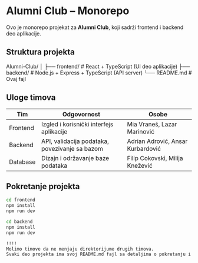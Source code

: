 #  Alumni Club – Monorepo

Ovo je monorepo projekat za **Alumni Club**, koji sadrži frontend i backend deo aplikacije.

##  Struktura projekta

Alumni-Club/
│
├── frontend/ # React + TypeScript (UI deo aplikacije)
├── backend/ # Node.js + Express + TypeScript (API server)
└── README.md # Ovaj fajl


## Uloge timova

| Tim | Odgovornost | Osobe |
|------|--------------|----------|
| Frontend | Izgled i korisnički interfejs aplikacije | Mia Vraneš, Lazar Marinović |
| Backend | API, validacija podataka, povezivanje sa bazom | Adrian Adrović, Ansar Kurbardović|
| Database | Dizajn i održavanje baze podataka | Filip Cokovski, Milija Knežević |

## Pokretanje projekta

```bash
cd frontend
npm install
npm run dev

cd backend
npm install
npm run dev

!!!!
Molimo timove da ne menjaju direktorijume drugih timova.
Svaki deo projekta ima svoj README.md fajl sa detaljima o pokretanju i konfiguraciji.
